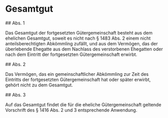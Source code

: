 # Gesamtgut



\#\# Abs. 1

 Das Gesamtgut der fortgesetzten Gütergemeinschaft besteht aus dem ehelichen Gesamtgut, soweit es nicht nach § 1483 Abs. 2 einem nicht anteilsberechtigten Abkömmling zufällt, und aus dem Vermögen, das der überlebende Ehegatte aus dem Nachlass des verstorbenen Ehegatten oder nach dem Eintritt der fortgesetzten Gütergemeinschaft erwirbt.

\#\# Abs. 2

 Das Vermögen, das ein gemeinschaftlicher Abkömmling zur Zeit des Eintritts der fortgesetzten Gütergemeinschaft hat oder später erwirbt, gehört nicht zu dem Gesamtgut.

\#\# Abs. 3

 Auf das Gesamtgut findet die für die eheliche Gütergemeinschaft geltende Vorschrift des § 1416 Abs. 2 und 3 entsprechende Anwendung. 

